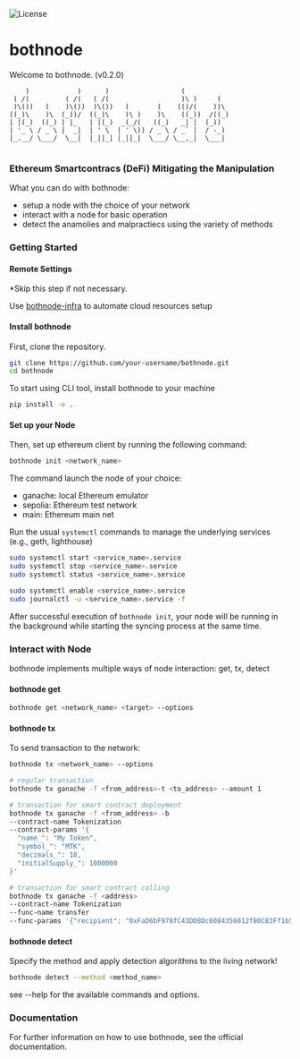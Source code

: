 ![License](https://img.shields.io/badge/license-MIT-blue.svg)

# bothnode
Welcome to bothnode. (v0.2.0)
```                                                                                              
    )            )      )                  (            
 ( /(         ( /(   ( /(                  )\ )     (   
 )\())   (    )\())  )\())   (       (    (()/(    ))\  
((_)\    )\  (_))/  ((_)\    )\ )    )\    ((_))  /((_) 
| |(_)  ((_) | |_   | |(_)  _(_/(   ((_)   _| |  (_))   
| '_ \ / _ \ |  _|  | ' \  | ' \)) / _ \ / _` |  / -_)  
|_.__/ \___/  \__|  |_||_| |_||_|  \___/ \__,_|  \___|  
                                                        
```

### Ethereum Smartcontracs (DeFi) Mitigating the Manipulation
What you can do with bothnode:
 - setup a node with the choice of your network
 - interact with a node for basic operation 
 - detect the anamolies and malpractiecs using the variety of methods

### Getting Started 
#### Remote Settings 
*Skip this step if not necessary.

Use [bothnode-infra](https://github.com/Utatistics/bothnode-infra/tree/main) to automate cloud resources setup 

#### Install bothnode
First, clone the repository. 
```bash
git clone https://github.com/your-username/bothnode.git
cd bothnode
```

To start using CLI tool, install bothnode to your machine 
```bash
pip install -e .
```

#### Set up your Node
Then, set up ethereum client by running the following command:
```bash
bothnode init <network_name>
```
The command launch the node of your choice: 
 - ganache: local Ethereum emulator
 - sepolia: Ethereum test network
 - main: Ethereum main net

Run the usual `systemctl` commands to manage the underlying services (e.g., geth, lighthouse)
```bash
sudo systemctl start <service_name>.service
sudo systemctl stop <service_name>.service
sudo systemctl status <service_name>.service

sudo systemctl enable <service_name>.service
sudo journalctl -u <service_name>.service -f
```


After successful execution of `bothnode init`, your node will be running in the background while starting the syncing process at the same time.

### Interact with Node
bothnode implements multiple ways of node interaction: get, tx, detect

#### bothnode get
```bash
bothnode get <network_name> <target> --options
```

#### bothnode tx
To send transaction to the network:
```bash
bothnode tx <network_name> --options

# regular transaction
bothnode tx ganache -f <from_address>-t <to_address> --amount 1

# transaction for smart contract deployment
bothnode tx ganache -f <from_address> -b
--contract-name Tokenization
--contract-params '{
  "name_": "My Token",
  "symbol_": "MTK",
  "decimals_": 18,
  "initialSupply_": 1000000
}'

# transaction for smart contract calling
bothnode tx ganache -f <address>
--contract-name Tokenization
--func-name transfer
--func-params '{"recipient": "0xFaD6bF978fC43DD8Dc6084356012f80CB3Ff1b56", "amount": 1000}'
```

#### bothnode detect
Specify the method and apply detection algorithms to the living network!
```bash
bothnode detect --method <method_name>
```

see --help for the available commands and options.

### Documentation
For further information on how to use bothnode, see the official documentation.
